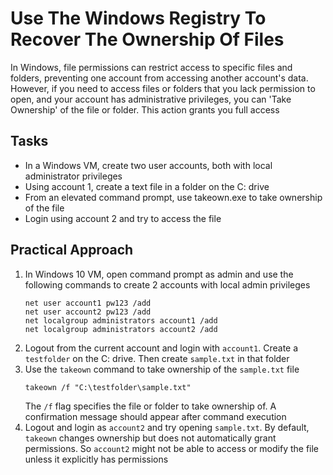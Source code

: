 # Use The Windows Registry To Recover The Ownership Of Files
In Windows, file permissions can restrict access to specific files and folders, preventing one account from accessing another account's data. However, if you need to access files or folders that you lack permission to open, and your account has administrative privileges, you can 'Take Ownership' of the file or folder. This action grants you full access


## Tasks
- In a Windows VM, create two user accounts, both with local administrator privileges
- Using account 1, create a text file in a folder on the C: drive
- From an elevated command prompt, use takeown.exe to take ownership of the file
- Login using account 2 and try to access the file



## Practical Approach
1. In Windows 10 VM, open command prompt as admin and use the following commands to create 2 accounts with local admin privileges
   ```
   net user account1 pw123 /add
   net user account2 pw123 /add
   net localgroup administrators account1 /add
   net localgroup administrators account2 /add
   ```
2. Logout from the current account and login with `account1`. Create a `testfolder` on the C: drive. Then create `sample.txt` in that folder
3. Use the `takeown` command to take ownership of the `sample.txt` file
   ```
   takeown /f "C:\testfolder\sample.txt"
   ```
   The `/f` flag specifies the file or folder to take ownership of. A confirmation message should appear after command execution
4. Logout and login as `account2` and try opening `sample.txt`. By default, `takeown` changes ownership but does not automatically grant permissions. So `account2` might not be able to access or modify the file unless it explicitly has permissions
   


